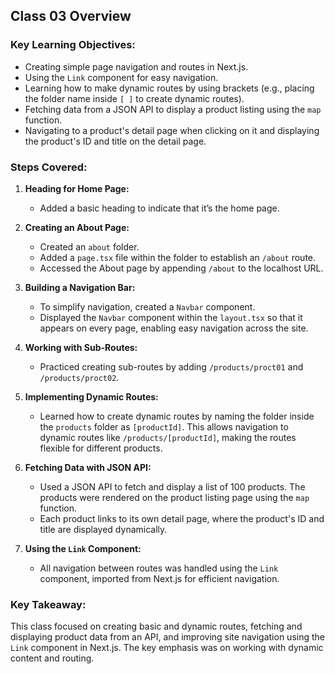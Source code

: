 ## Class 03 Overview

### Key Learning Objectives:
- Creating simple page navigation and routes in Next.js.
- Using the `Link` component for easy navigation.
- Learning how to make dynamic routes by using brackets (e.g., placing the folder name inside `[ ]` to create dynamic routes).
- Fetching data from a JSON API to display a product listing using the `map` function.
- Navigating to a product's detail page when clicking on it and displaying the product's ID and title on the detail page.

### Steps Covered:
1. **Heading for Home Page:**
   - Added a basic heading to indicate that it’s the home page.

2. **Creating an About Page:**
   - Created an `about` folder.
   - Added a `page.tsx` file within the folder to establish an `/about` route.
   - Accessed the About page by appending `/about` to the localhost URL.

3. **Building a Navigation Bar:**
   - To simplify navigation, created a `Navbar` component.
   - Displayed the `Navbar` component within the `layout.tsx` so that it appears on every page, enabling easy navigation across the site.

4. **Working with Sub-Routes:**
   - Practiced creating sub-routes by adding `/products/proct01` and `/products/proct02`.

5. **Implementing Dynamic Routes:**
   - Learned how to create dynamic routes by naming the folder inside the `products` folder as `[productId]`. This allows navigation to dynamic routes like `/products/[productId]`, making the routes flexible for different products.

6. **Fetching Data with JSON API:**
   - Used a JSON API to fetch and display a list of 100 products. The products were rendered on the product listing page using the `map` function.
   - Each product links to its own detail page, where the product's ID and title are displayed dynamically.

7. **Using the `Link` Component:**
   - All navigation between routes was handled using the `Link` component, imported from Next.js for efficient navigation.

### Key Takeaway:
This class focused on creating basic and dynamic routes, fetching and displaying product data from an API, and improving site navigation using the `Link` component in Next.js. The key emphasis was on working with dynamic content and routing.


